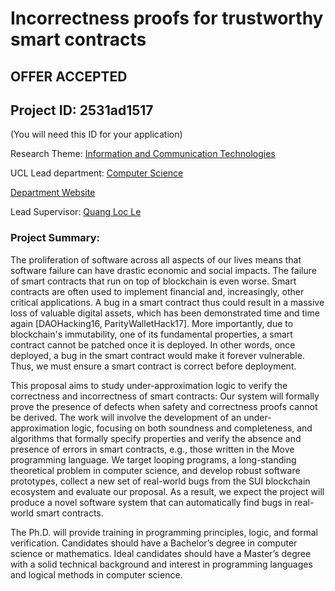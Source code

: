 # Incorrectness proofs for trustworthy smart contracts

## **OFFER ACCEPTED**

## Project ID: **2531ad1517**
(You will need this ID for your application)

Research Theme: [Information and Communication Technologies](../themes/information-and-communication-technologies.md)

UCL Lead department: [Computer Science](../departments/computer-science.md)

[Department Website](https://www.ucl.ac.uk/computer-science)

Lead Supervisor: [Quang Loc Le](https://profiles.ucl.ac.uk/77363)

### Project Summary:

The proliferation of software across all aspects of our lives means that software failure can have drastic economic and social impacts. The failure of smart contracts that run on top of blockchain is even worse. Smart contracts are often used to implement financial and, increasingly, other critical applications. A bug in a smart contract thus could result in a massive loss of valuable digital assets, which has been demonstrated time and time again [DAOHacking16, ParityWalletHack17]. More importantly, due to blockchain's immutability, one of its fundamental properties, a smart contract cannot be patched once it is deployed. In other words, once deployed, a bug in the smart contract would make it forever vulnerable. Thus, we must ensure a smart contract is correct before deployment.

This proposal aims to study under-approximation logic to verify the correctness and incorrectness of smart contracts: Our system will formally prove the presence of defects when safety and correctness proofs cannot be derived. The work will involve the development of an under-approximation logic, focusing on both soundness and completeness, and algorithms that formally specify properties and verify the absence and presence of errors in smart contracts, e.g.,  those written in the Move programming language. We target looping programs, a long-standing theoretical problem in computer science, and develop robust software prototypes, collect a new set of real-world bugs from the SUI blockchain ecosystem and evaluate our proposal. As a result, we expect the project will produce a novel software system that can automatically find bugs in real-world smart contracts.

The Ph.D. will provide training in programming principles, logic, and formal verification. Candidates should have a Bachelor’s degree in computer science or mathematics. Ideal candidates should have a Master’s degree with a solid technical background and interest in programming languages and logical methods in computer science.
